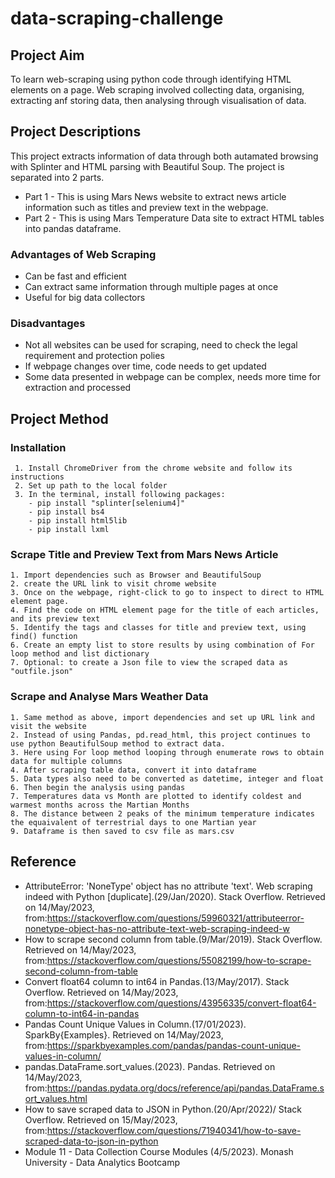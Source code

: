 # data-scraping-challenge

## Project Aim
To learn web-scraping using python code through identifying HTML elements on a page. Web scraping involved collecting data, organising, extracting anf storing data, then analysing through visualisation of data. 

## Project Descriptions
This project extracts information of data through both autamated browsing with Splinter and HTML parsing with Beautiful Soup. The project is separated into 2 parts. 

 - Part 1 - This is using Mars News website to extract news article information such as titles and preview text in the webpage. 
 - Part 2 - This is using Mars Temperature Data site to extract HTML tables into pandas dataframe. 
 
 ### Advantages of Web Scraping
  - Can be fast and efficient
  - Can extract same information through multiple pages at once
  - Useful for big data collectors
 
 ### Disadvantages
  - Not all websites can be used for scraping, need to check the legal requirement and protection polies
  - If webpage changes over time, code needs to get updated
  - Some data presented in webpage can be complex, needs more time for extraction and processed

## Project Method

### Installation
     1. Install ChromeDriver from the chrome website and follow its instructions
     2. Set up path to the local folder
     3. In the terminal, install following packages:
        - pip install "splinter[selenium4]"
        - pip install bs4
        - pip install html5lib
        - pip install lxml

### Scrape Title and Preview Text from Mars News Article
    1. Import dependencies such as Browser and BeautifulSoup
    2. create the URL link to visit chrome website
    3. Once on the webpage, right-click to go to inspect to direct to HTML element page. 
    4. Find the code on HTML element page for the title of each articles, and its preview text
    5. Identify the tags and classes for title and preview text, using find() function
    6. Create an empty list to store results by using combination of For loop method and list dictionary
    7. Optional: to create a Json file to view the scraped data as "outfile.json"

### Scrape and Analyse Mars Weather Data
    1. Same method as above, import dependencies and set up URL link and visit the website
    2. Instead of using Pandas, pd.read_html, this project continues to use python BeautifulSoup method to extract data.
    3. Here using For loop method looping through enumerate rows to obtain data for multiple columns
    4. After scraping table data, convert it into dataframe
    5. Data types also need to be converted as datetime, integer and float 
    6. Then begin the analysis using pandas
    7. Temperatures data vs Month are plotted to identify coldest and warmest months across the Martian Months
    8. The distance between 2 peaks of the minimum temperature indicates the equaivalent of terrestrial days to one Martian year
    9. Dataframe is then saved to csv file as mars.csv

## Reference
   - AttributeError: 'NoneType' object has no attribute 'text'. Web scraping indeed with Python [duplicate].(29/Jan/2020). Stack Overflow. Retrieved on 14/May/2023, from:<https://stackoverflow.com/questions/59960321/attributeerror-nonetype-object-has-no-attribute-text-web-scraping-indeed-w>
   - How to scrape second column from table.(9/Mar/2019). Stack Overflow. Retrieved on 14/May/2023, from:<https://stackoverflow.com/questions/55082199/how-to-scrape-second-column-from-table>
   - Convert float64 column to int64 in Pandas.(13/May/2017). Stack Overflow. Retrieved on 14/May/2023, from:<https://stackoverflow.com/questions/43956335/convert-float64-column-to-int64-in-pandas>
   - Pandas Count Unique Values in Column.(17/01/2023). SparkBy{Examples}. Retrieved on 14/May/2023, from:<https://sparkbyexamples.com/pandas/pandas-count-unique-values-in-column/>
   - pandas.DataFrame.sort_values.(2023). Pandas. Retrieved on 14/May/2023, from:<https://pandas.pydata.org/docs/reference/api/pandas.DataFrame.sort_values.html>
   - How to save scraped data to JSON in Python.(20/Apr/2022)/ Stack Overflow. Retrieved on 15/May/2023, from:<https://stackoverflow.com/questions/71940341/how-to-save-scraped-data-to-json-in-python>
   - Module 11 - Data Collection Course Modules (4/5/2023). Monash University - Data Analytics Bootcamp
